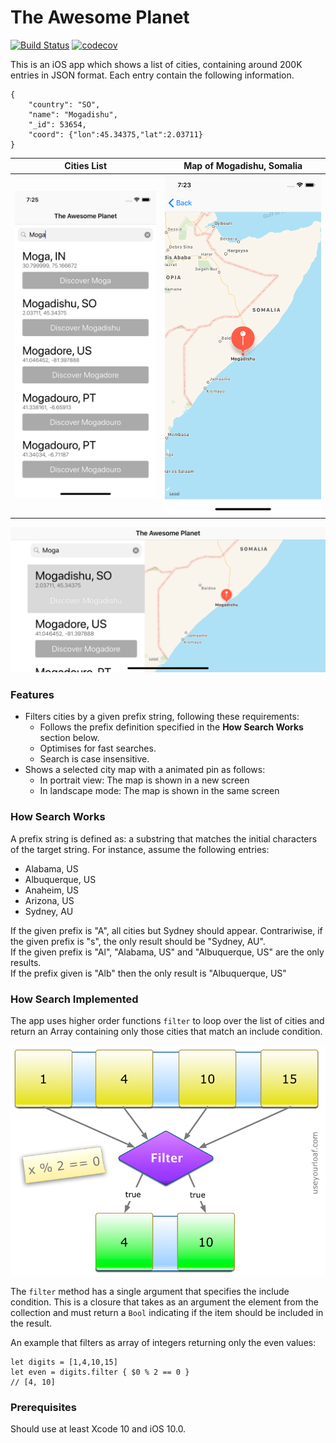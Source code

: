 # The Awesome Planet

[![Build Status](https://travis-ci.com/ysadiq/TheAwesomePlanet.svg?token=LYxV9XMqKuU2QuFkcpYs&branch=master)](https://travis-ci.com/ysadiq/TheAwesomePlanet)
[![codecov](https://codecov.io/gh/ysadiq/TheAwesomePlanet/branch/master/graph/badge.svg?token=ekJSnsUA3s)](https://codecov.io/gh/ysadiq/TheAwesomePlanet)

This is an iOS app which shows a list of cities, containing around 200K entries in JSON format. Each entry contain the following information.

```
{
    "country": "SO",
    "name": "Mogadishu",
    "_id": 53654,
    "coord": {"lon":45.34375,"lat":2.03711}
}
```
Cities List             |  Map of Mogadishu, Somalia
:-------------------------:|:-------------------------:
<img src="readme_images/list.png" alt="alt text">  |  <img src="readme_images/map.png" alt="alt text">


<img src="readme_images/landscape.png" alt="alt text">

### Features
*  Filters cities by a given prefix string, following these requirements:
    * Follows the prefix definition specified in the **How Search Works** section below.
    * Optimises for fast searches.
    * Search is case insensitive.
* Shows a selected city map with a animated pin as follows:
    * In portrait view: The map is shown in a new screen
    * In landscape mode: The map is shown in the same screen

### How Search Works
A prefix string is defined as: a substring that matches the initial characters of the target string. For instance, assume the following entries:     
* Alabama, US     
* Albuquerque, US     
* Anaheim, US     
* Arizona, US     
* Sydney, AU     

If the given prefix is "A",
all cities but Sydney should appear. Contrariwise, if the given prefix is "s", the only result should be "Sydney, AU".     
If the given prefix is "Al", "Alabama, US" and "Albuquerque, US" are the only results.      
If the prefix given is "Alb" then the only result is "Albuquerque, US"

### How Search Implemented
The app uses higher order functions `filter` to loop over the list of cities and return an Array containing only those cities that match an include condition.

<img src="readme_images/filter.png" alt="alt text">

The `filter` method has a single argument that specifies the include condition. This is a closure that takes as an argument the element from the collection and must return a `Bool` indicating if the item should be included in the result.

An example that filters as array of integers returning only the even values:

```
let digits = [1,4,10,15]
let even = digits.filter { $0 % 2 == 0 }
// [4, 10]
```
### Prerequisites

Should use at least Xcode 10 and iOS 10.0.
